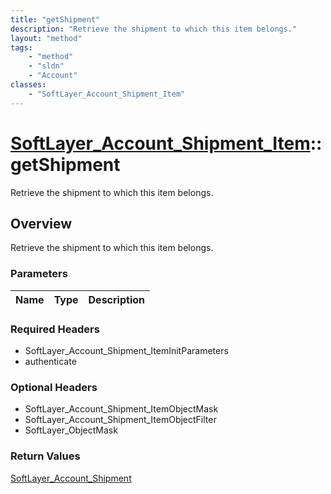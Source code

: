 ```yaml
---
title: "getShipment"
description: "Retrieve the shipment to which this item belongs."
layout: "method"
tags:
    - "method"
    - "sldn"
    - "Account"
classes:
    - "SoftLayer_Account_Shipment_Item"
---
```

# [SoftLayer_Account_Shipment_Item](/reference/services/SoftLayer_Account_Shipment_Item)::getShipment

Retrieve the shipment to which this item belongs.


## Overview 
Retrieve the shipment to which this item belongs.

### Parameters 
|Name | Type | Description |
| --- | --- | --- |


### Required Headers
* SoftLayer_Account_Shipment_ItemInitParameters
* authenticate

### Optional Headers
* SoftLayer_Account_Shipment_ItemObjectMask
* SoftLayer_Account_Shipment_ItemObjectFilter
* SoftLayer_ObjectMask

### Return Values
<a href='/reference/datatypes/SoftLayer_Account_Shipment'>SoftLayer_Account_Shipment </a>

